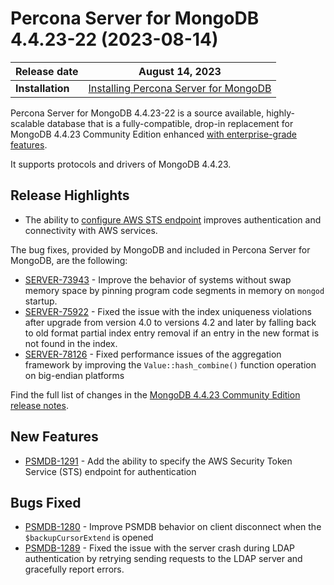 
# Percona Server for MongoDB 4.4.23-22 (2023-08-14)

| **Release date** | August 14, 2023 |
|----------------- | ---------------- | 
| **Installation** | [Installing Percona Server for MongoDB](../install/index.md)|

Percona Server for MongoDB 4.4.23-22 is a source available, highly-scalable database that is a
fully-compatible, drop-in replacement for MongoDB 4.4.23 Community Edition enhanced [with enterprise-grade features](../comparison.md).

It supports protocols and drivers of MongoDB 4.4.23.

## Release Highlights

* The ability to [configure AWS STS endpoint](../aws-iam-setup.md#configure-aws-sts-endpoint) improves authentication and connectivity with AWS services.

The bug fixes, provided by MongoDB and included in Percona Server for MongoDB, are the following:

* [SERVER-73943](https://jira.mongodb.org/browse/SERVER-73943) - Improve the behavior of systems without swap memory space by pinning program code segments in memory on `mongod` startup.
* [SERVER-75922](https://jira.mongodb.org/browse/SERVER-75922) - Fixed the issue with the index uniqueness violations after upgrade from version 4.0 to versions 4.2 and later by falling back to old format partial index entry removal if an entry in the new format is not found in the index.
* [SERVER-78126](https://jira.mongodb.org/browse/SERVER-78126) - Fixed performance issues of the aggregation framework by improving the `Value::hash_combine()` function operation on big-endian platforms

Find the full list of changes in the [MongoDB 4.4.23 Community Edition release notes](https://www.mongodb.com/docs/manual/release-notes/4.4/#4.4.23---jul-13--2023).

## New Features

* [PSMDB-1291](https://jira.percona.com/browse/PSMDB-1291) - Add the ability to specify the AWS Security Token Service (STS) endpoint for authentication

## Bugs Fixed

* [PSMDB-1280](https://jira.percona.com/browse/PSMDB-1280) - Improve PSMDB behavior on client disconnect when the `$backupCursorExtend` is opened
* [PSMDB-1289](https://jira.percona.com/browse/PSMDB-1289) - Fixed the issue with the server crash during LDAP authentication by retrying sending requests to the LDAP server and gracefully report errors. 


